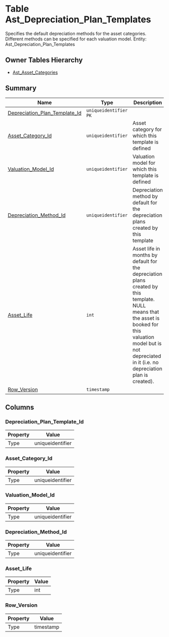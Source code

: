 # Table Ast_Depreciation_Plan_Templates

Specifies the default depreciation methods for the asset categories. Different methods can be specified for each valuation model. Entity: Ast_Depreciation_Plan_Templates

## Owner Tables Hierarchy

* [Ast_Asset_Categories](Ast_Asset_Categories.md)

## Summary

| Name | Type | Description |
| - | - | --- |
|[Depreciation_Plan_Template_Id](#depreciation_plan_template_id)|`uniqueidentifier` `PK`||
|[Asset_Category_Id](#asset_category_id)|`uniqueidentifier` |Asset category for which this template is defined|
|[Valuation_Model_Id](#valuation_model_id)|`uniqueidentifier` |Valuation model for which this template is defined|
|[Depreciation_Method_Id](#depreciation_method_id)|`uniqueidentifier` |Depreciation method by default for the depreciation plans created by this template|
|[Asset_Life](#asset_life)|`int` |Asset life in months by default for the depreciation plans created by this template. NULL means that the asset is booked for this valuation model but is not depreciated in it (i.e. no depreciation plan is created).|
|[Row_Version](#row_version)|`timestamp` ||

## Columns

### Depreciation_Plan_Template_Id

| Property | Value |
| - | - |
|Type|uniqueidentifier|

### Asset_Category_Id

| Property | Value |
| - | - |
|Type|uniqueidentifier|

### Valuation_Model_Id

| Property | Value |
| - | - |
|Type|uniqueidentifier|

### Depreciation_Method_Id

| Property | Value |
| - | - |
|Type|uniqueidentifier|

### Asset_Life

| Property | Value |
| - | - |
|Type|int|

### Row_Version

| Property | Value |
| - | - |
|Type|timestamp|


